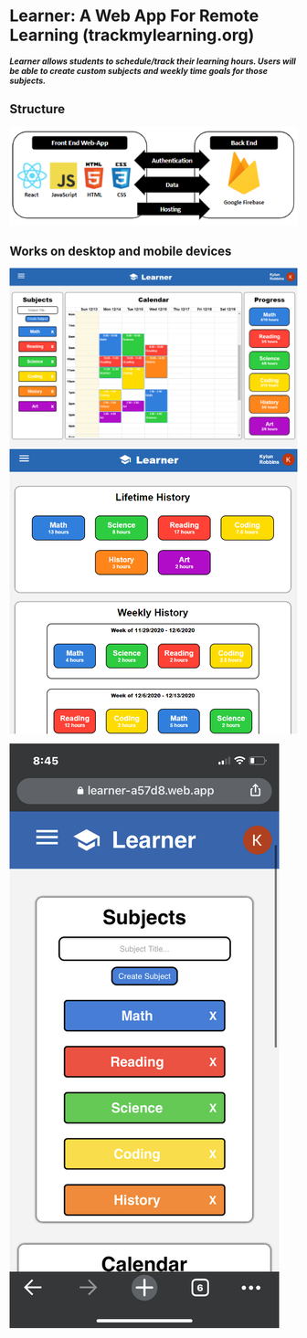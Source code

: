 # Learner: A Web App For Remote Learning (trackmylearning.org)
##### Learner allows students to schedule/track their learning hours. Users will be able to create custom subjects and weekly time goals for those subjects.  


## Structure 
![alt text](https://github.com/kylunr/Learner/blob/master/src/screenshots/structure.PNG)

## Works on desktop and mobile devices
![alt text](https://github.com/kylunr/Learner/blob/master/src/screenshots/web_screenshot_1.png)
![alt text](https://github.com/kylunr/Learner/blob/master/src/screenshots/web_screenshot_2.png)

![alt text](https://github.com/kylunr/Learner/blob/master/src/screenshots/mobile_screenshot_1.PNG)
